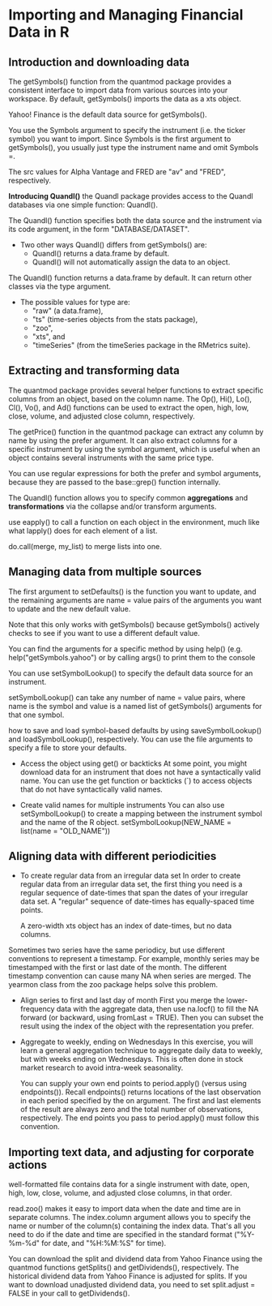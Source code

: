 # Importing and Managing Financial Data in R

## Introduction and downloading data

The getSymbols() function from the quantmod package provides a consistent interface to import data from various sources into your workspace. By default, getSymbols() imports the data as a xts object.

Yahoo! Finance is the default data source for getSymbols().

You use the Symbols argument to specify the instrument (i.e. the ticker symbol) you want to import. Since Symbols is the first argument to getSymbols(), you usually just type the instrument name and omit Symbols =.

The src values for Alpha Vantage and FRED are "av" and "FRED", respectively.

**Introducing Quandl()**
the Quandl package provides access to the Quandl databases via one simple function: Quandl().

The Quandl() function specifies both the data source and the instrument via its code argument, in the form "DATABASE/DATASET".

- Two other ways Quandl() differs from getSymbols() are:
  - Quandl() returns a data.frame by default.
  - Quandl() will not automatically assign the data to an object.

The Quandl() function returns a data.frame by default. It can return other classes via the type argument.

- The possible values for type are:
  - "raw" (a data.frame),
  - "ts" (time-series objects from the stats package),
  - "zoo",
  - "xts", and
  - "timeSeries" (from the timeSeries package in the RMetrics suite).

## Extracting and transforming data

The quantmod package provides several helper functions to extract specific columns from an object, based on the column name. The Op(), Hi(), Lo(), Cl(), Vo(), and Ad() functions can be used to extract the open, high, low, close, volume, and adjusted close column, respectively.

The getPrice() function in the quantmod package can extract any column by name by using the prefer argument. It can also extract columns for a specific instrument by using the symbol argument, which is useful when an object contains several instruments with the same price type.

You can use regular expressions for both the prefer and symbol arguments, because they are passed to the base::grep() function internally.

The Quandl() function allows you to specify common **aggregations** and **transformations** via the collapse and/or transform arguments.

use eapply() to call a function on each object in the environment, much like what lapply() does for each element of a list.

do.call(merge, my_list) to merge lists into one.

## Managing data from multiple sources

The first argument to setDefaults() is the function you want to update, and the remaining arguments are name = value pairs of the arguments you want to update and the new default value.

Note that this only works with getSymbols() because getSymbols() actively checks to see if you want to use a different default value.

You can find the arguments for a specific method by using help() (e.g. help("getSymbols.yahoo") or by calling args() to print them to the console

You can use setSymbolLookup() to specify the default data source for an instrument.

setSymbolLookup() can take any number of name = value pairs, where name is the symbol and value is a named list of getSymbols() arguments for that one symbol.

how to save and load symbol-based defaults by using saveSymbolLookup() and loadSymbolLookup(), respectively. You can use the file arguments to specify a file to store your defaults.

- Access the object using get() or backticks
  At some point, you might download data for an instrument that does not have a syntactically valid name.
  You can use the get function or backticks (`) to access objects that do not have syntactically valid names.

- Create valid names for multiple instruments
  You can also use setSymbolLookup() to create a mapping between the instrument symbol and the name of the R object.
  setSymbolLookup(NEW_NAME = list(name = "OLD_NAME"))

## Aligning data with different periodicities

- To create regular data from an irregular data set
  In order to create regular data from an irregular data set, the first thing you need is a regular sequence of date-times that span the dates of your irregular data set. A "regular" sequence of date-times has equally-spaced time points.

  A zero-width xts object has an index of date-times, but no data columns.

Sometimes two series have the same periodicy, but use different conventions to represent a timestamp. For example, monthly series may be timestamped with the first or last date of the month. The different timestamp convention can cause many NA when series are merged. The yearmon class from the zoo package helps solve this problem.

- Align series to first and last day of month
  First you merge the lower-frequency data with the aggregate data, then use na.locf() to fill the NA forward (or backward, using fromLast = TRUE). Then you can subset the result using the index of the object with the representation you prefer.

- Aggregate to weekly, ending on Wednesdays
  In this exercise, you will learn a general aggregation technique to aggregate daily data to weekly, but with weeks ending on Wednesdays. This is often done in stock market research to avoid intra-week seasonality.

  You can supply your own end points to period.apply() (versus using endpoints()). Recall endpoints() returns locations of the last observation in each period specified by the on argument. The first and last elements of the result are always zero and the total number of observations, respectively. The end points you pass to period.apply() must follow this convention.

## Importing text data, and adjusting for corporate actions

well-formatted file contains data for a single instrument with date, open, high, low, close, volume, and adjusted close columns, in that order. 

read.zoo() makes it easy to import data when the date and time are in separate columns. The index.column argument allows you to specify the name or number of the column(s) containing the index data. That's all you need to do if the date and time are specified in the standard format ("%Y-%m-%d" for date, and "%H:%M:%S" for time).        

You can download the split and dividend data from Yahoo Finance using the quantmod functions getSplits() and getDividends(), respectively. The historical dividend data from Yahoo Finance is adjusted for splits. If you want to download unadjusted dividend data, you need to set split.adjust = FALSE in your call to getDividends().